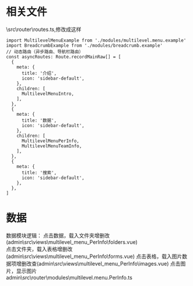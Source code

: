 # 相关文件
\src\router\routes.ts,修改成这样
```
import MultilevelMenuExample from './modules/multilevel.menu.example'
import BreadcrumbExample from './modules/breadcrumb.example'
// 动态路由（异步路由、导航栏路由）
const asyncRoutes: Route.recordMainRaw[] = [
  {
    meta: {
      title: '介绍',
      icon: 'sidebar-default',
    },
    children: [
      MultilevelMenuIntro,
    ],
  },
  {
    meta: {
      title: '数据',
      icon: 'sidebar-default',
    },
    children: [
      MultilevelMenuPerInfo,
      MultilevelMenuTeamInfo,
    ],
  },
  {
    meta: {
      title: '搜索',
      icon: 'sidebar-default',
    },
  },
]
```
# 数据
数据模块逻辑：
点击数据，载入文件夹增删改(admin\src\views\multilevel_menu_PerInfo\folders.vue)  
点击文件夹，载入表格增删改(admin\src\views\multilevel_menu_PerInfo\forms.vue)
点击表格，载入图片数据项增删改查(admin\src\views\multilevel_menu_PerInfo\images.vue)
点击图片，显示图片  
admin\src\router\modules\multilevel.menu.PerInfo.ts


